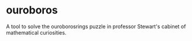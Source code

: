 # ouroboros

A tool to solve the ouroborosrings puzzle in professor Stewart's cabinet of mathematical curiosities.
